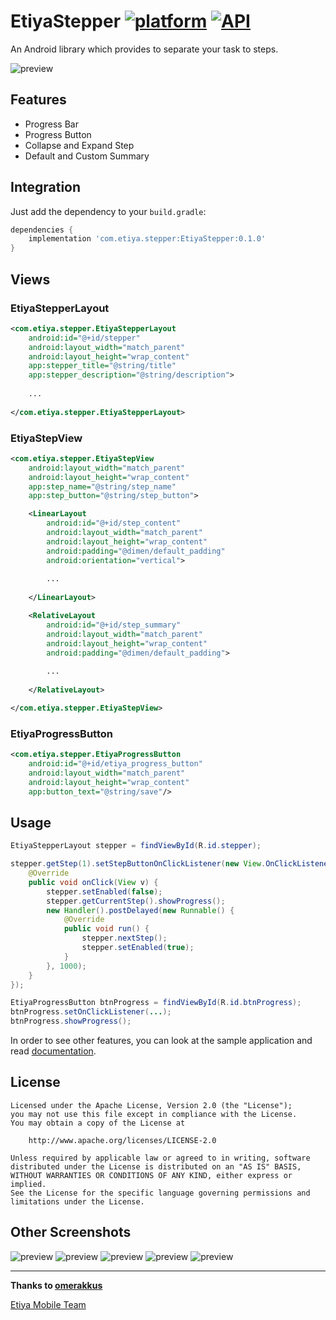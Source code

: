 # EtiyaStepper [![platform](https://img.shields.io/badge/platform-Android-yellow.svg)](https://www.android.com) [![API](https://img.shields.io/badge/API-15%2B-brightgreen.svg?style=flat)](https://android-arsenal.com/api?level=15)

An Android library which provides to separate your task to steps.

![preview](https://github.com/wmramazan/EtiyaStepper/blob/master/device-2018-06-18-083623.png)

## Features
- Progress Bar
- Progress Button
- Collapse and Expand Step
- Default and Custom Summary

## Integration
Just add the dependency to your `build.gradle`:

```groovy
dependencies {
    implementation 'com.etiya.stepper:EtiyaStepper:0.1.0'
}
```

## Views

### EtiyaStepperLayout
```xml
<com.etiya.stepper.EtiyaStepperLayout
    android:id="@+id/stepper"
    android:layout_width="match_parent"
    android:layout_height="wrap_content"
    app:stepper_title="@string/title"
    app:stepper_description="@string/description">
    
    ...
    
</com.etiya.stepper.EtiyaStepperLayout>
```

### EtiyaStepView
```xml
<com.etiya.stepper.EtiyaStepView
    android:layout_width="match_parent"
    android:layout_height="wrap_content"
    app:step_name="@string/step_name"
    app:step_button="@string/step_button">

    <LinearLayout
        android:id="@+id/step_content"
        android:layout_width="match_parent"
        android:layout_height="wrap_content"
        android:padding="@dimen/default_padding"
        android:orientation="vertical">
        
        ...
       
    </LinearLayout>

    <RelativeLayout
        android:id="@+id/step_summary"
        android:layout_width="match_parent"
        android:layout_height="wrap_content"
        android:padding="@dimen/default_padding">
        
        ...
        
    </RelativeLayout>

</com.etiya.stepper.EtiyaStepView>
```

### EtiyaProgressButton
```xml
<com.etiya.stepper.EtiyaProgressButton
    android:id="@+id/etiya_progress_button"
    android:layout_width="match_parent"
    android:layout_height="wrap_content"
    app:button_text="@string/save"/>
```

## Usage
```java
EtiyaStepperLayout stepper = findViewById(R.id.stepper);

stepper.getStep(1).setStepButtonOnClickListener(new View.OnClickListener() {
    @Override
    public void onClick(View v) {
        stepper.setEnabled(false);
        stepper.getCurrentStep().showProgress();
        new Handler().postDelayed(new Runnable() {
            @Override
            public void run() {
                stepper.nextStep();
                stepper.setEnabled(true);
            }
        }, 1000);
    }
});
```

```java
EtiyaProgressButton btnProgress = findViewById(R.id.btnProgress);
btnProgress.setOnClickListener(...);
btnProgress.showProgress();
```

In order to see other features, you can look at the sample application and read [documentation](https://wmramazan.github.io/EtiyaStepper).

## License
    Licensed under the Apache License, Version 2.0 (the "License");
    you may not use this file except in compliance with the License.
    You may obtain a copy of the License at

        http://www.apache.org/licenses/LICENSE-2.0

    Unless required by applicable law or agreed to in writing, software
    distributed under the License is distributed on an "AS IS" BASIS,
    WITHOUT WARRANTIES OR CONDITIONS OF ANY KIND, either express or implied.
    See the License for the specific language governing permissions and
    limitations under the License.

## Other Screenshots
![preview](https://github.com/wmramazan/EtiyaStepper/blob/master/device-2018-06-18-083736.png)
![preview](https://github.com/wmramazan/EtiyaStepper/blob/master/device-2018-06-18-083406.png)
![preview](https://github.com/wmramazan/EtiyaStepper/blob/master/device-2018-06-18-083415.png)
![preview](https://github.com/wmramazan/EtiyaStepper/blob/master/device-2018-06-18-083422.png)
![preview](https://github.com/wmramazan/EtiyaStepper/blob/master/device-2018-06-18-083428.png)

***
**Thanks to [omerakkus](https://github.com/omerakkus)**

[Etiya Mobile Team](https://www.etiya.com/)